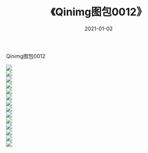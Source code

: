 ﻿---
layout: post
title:  《Qinimg图包0012》
date:   2021-01-02
img: http://imgx.orgx.ga/Qinimg图包/Qinimg图包0012/000.jpg
categories: [美女, 清纯, 唯美]
---

Qinimg图包0012

 ![](http://imgx.orgx.ga/Qinimg图包/Qinimg图包0012/001.jpg) <br>![](http://imgx.orgx.ga/Qinimg图包/Qinimg图包0012/002.jpg) <br>![](http://imgx.orgx.ga/Qinimg图包/Qinimg图包0012/003.jpg) <br>![](http://imgx.orgx.ga/Qinimg图包/Qinimg图包0012/004.jpg) <br>![](http://imgx.orgx.ga/Qinimg图包/Qinimg图包0012/005.jpg) <br>![](http://imgx.orgx.ga/Qinimg图包/Qinimg图包0012/006.jpg) <br>![](http://imgx.orgx.ga/Qinimg图包/Qinimg图包0012/007.jpg) <br>![](http://imgx.orgx.ga/Qinimg图包/Qinimg图包0012/008.jpg) <br>![](http://imgx.orgx.ga/Qinimg图包/Qinimg图包0012/009.jpg) <br>![](http://imgx.orgx.ga/Qinimg图包/Qinimg图包0012/010.jpg) <br>![](http://imgx.orgx.ga/Qinimg图包/Qinimg图包0012/011.jpg) <br>![](http://imgx.orgx.ga/Qinimg图包/Qinimg图包0012/012.jpg) <br>![](http://imgx.orgx.ga/Qinimg图包/Qinimg图包0012/013.jpg) <br>![](http://imgx.orgx.ga/Qinimg图包/Qinimg图包0012/014.jpg) <br>